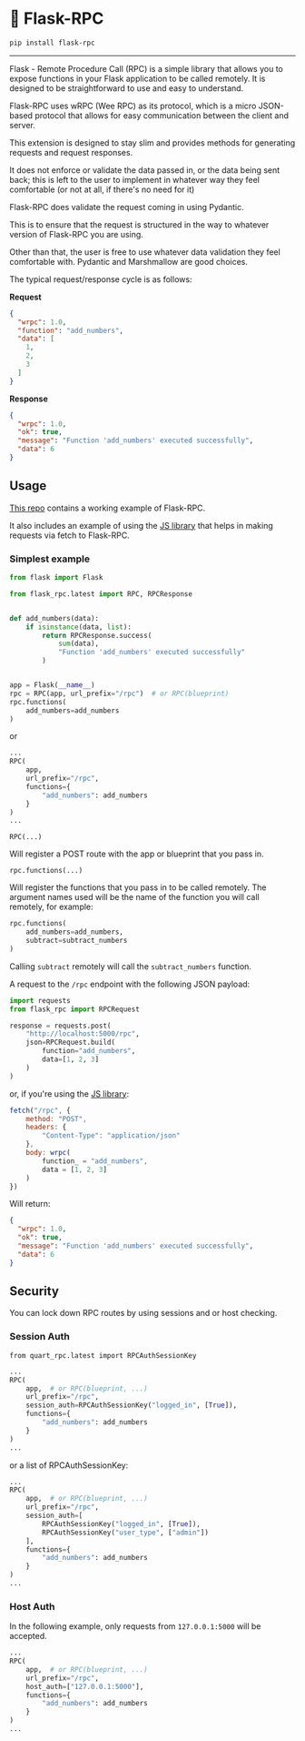 # 📣 Flask-RPC

```bash
pip install flask-rpc
```

---

Flask - Remote Procedure Call (RPC) is a simple
library that allows you to expose functions
in your Flask application to be called
remotely. It is designed to be straightforward
to use and easy to understand.

Flask-RPC uses wRPC (Wee RPC) as its protocol, which is a
micro JSON-based protocol that allows for
easy communication between the client and server.

This extension is designed to stay slim and provides
methods for generating requests and request responses.

It does not enforce or validate the data passed in, or the
data being sent back; this is left to the user to implement
in whatever way they feel comfortable (or not at all, if there's
no need for it)

Flask-RPC does validate the request coming in using
Pydantic.

This is to ensure that the request is structured
in the way to whatever version of Flask-RPC you are using.

Other than that, the user is free to use whatever data validation
they feel comfortable with. Pydantic and Marshmallow are good choices.

The typical request/response cycle is as follows:

**Request**

```json
{
  "wrpc": 1.0,
  "function": "add_numbers",
  "data": [
    1,
    2,
    3
  ]
}
```

**Response**

```json
{
  "wrpc": 1.0,
  "ok": true,
  "message": "Function 'add_numbers' executed successfully",
  "data": 6
}
```

## Usage

[This repo](https://github.com/CheeseCake87/flask-rpc) contains a working example of Flask-RPC.

It also includes an example of using the [JS library](https://github.com/CheeseCake87/wrpc-js) that helps
in making requests via fetch to Flask-RPC.

### Simplest example

```python
from flask import Flask

from flask_rpc.latest import RPC, RPCResponse


def add_numbers(data):
    if isinstance(data, list):
        return RPCResponse.success(
            sum(data),
            "Function 'add_numbers' executed successfully"
        )


app = Flask(__name__)
rpc = RPC(app, url_prefix="/rpc")  # or RPC(blueprint)
rpc.functions(
    add_numbers=add_numbers
)
```

or

```python
...
RPC(
    app,
    url_prefix="/rpc",
    functions={
        "add_numbers": add_numbers
    }
)
...
```

`RPC(...)`

Will register a POST route with the app or blueprint that you pass in.

`rpc.functions(...)`

Will register the functions that you pass in to be called remotely.
The argument names used will be the name of the function you will call remotely, for example:

```python
rpc.functions(
    add_numbers=add_numbers,
    subtract=subtract_numbers
)
```

Calling `subtract` remotely will call the `subtract_numbers` function.

A request to the `/rpc` endpoint with the following JSON payload:

```python
import requests
from flask_rpc import RPCRequest

response = requests.post(
    "http://localhost:5000/rpc",
    json=RPCRequest.build(
        function="add_numbers",
        data=[1, 2, 3]
    )
)
```

or, if you're using the [JS library](https://github.com/CheeseCake87/wrpc-js):

```js
fetch("/rpc", {
    method: "POST",
    headers: {
        "Content-Type": "application/json"
    },
    body: wrpc(
        function_ = "add_numbers",
        data = [1, 2, 3]
    )
})
```

Will return:

```json
{
  "wrpc": 1.0,
  "ok": true,
  "message": "Function 'add_numbers' executed successfully",
  "data": 6
}
```

## Security

You can lock down RPC routes by using sessions and or host checking.

### Session Auth

`from quart_rpc.latest import RPCAuthSessionKey`

```python
...
RPC(
    app,  # or RPC(blueprint, ...)
    url_prefix="/rpc",
    session_auth=RPCAuthSessionKey("logged_in", [True]),
    functions={
        "add_numbers": add_numbers
    }
)
...
```

or a list of RPCAuthSessionKey:

```python
...
RPC(
    app,  # or RPC(blueprint, ...)
    url_prefix="/rpc",
    session_auth=[
        RPCAuthSessionKey("logged_in", [True]),
        RPCAuthSessionKey("user_type", ["admin"])
    ],
    functions={
        "add_numbers": add_numbers
    }
)
...
```

### Host Auth

In the following example, only requests from `127.0.0.1:5000` will be accepted.

```python
...
RPC(
    app,  # or RPC(blueprint, ...)
    url_prefix="/rpc",
    host_auth=["127.0.0.1:5000"],
    functions={
        "add_numbers": add_numbers
    }
)
...
```